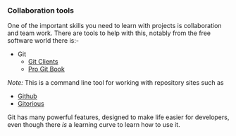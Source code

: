 ### Collaboration tools

One of the important skills you need to learn with projects is collaboration and team work. There are tools to help with this,  notably from the free software world there is:-

* Git
	* [Git Clients](https://git-scm.com/download/)
	* [Pro Git Book](https://git-scm.com/book/en/v2)

_Note:_ This is a command line tool for working with repository sites such as 

* [Github](https://github.com/)
* [Gitorious](http://www.gitorious.com/) 

Git has many powerful features, designed to make life easier for developers, even though there _is_ a learning curve to learn how to use it. 
